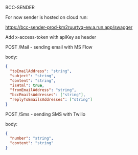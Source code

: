 BCC-SENDER

For now sender is hosted on cloud run:

https://bcc-sender-prod-km2ruurtvq-ew.a.run.app/swagger

Add x-access-token with apiKey as header

POST /Mail - sending email with MS Flow

body:

```json
{
  "toEmailAddress": "string",
  "subject": "string",
  "content": "string",
  "isHtml": true,
  "fromEmailAddress": "string",
  "bccEmailsAddresses": ["string"],
  "replyToEmailsAddresses": ["string"]
}
```

POST /Sms - sending SMS with Twilio

body:

```json
{
  "number": "string",
  "content": "string"
}
```
